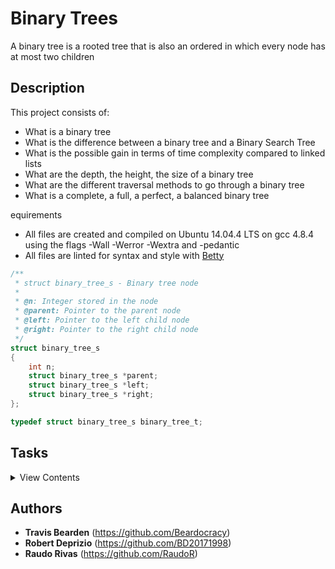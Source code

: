 # Binary Trees
A binary tree is a rooted tree that is also an ordered in which every node has at most two children
## Description
This project consists of:
- What is a binary tree
- What is the difference between a binary tree and a Binary Search Tree
- What is the possible gain in terms of time complexity compared to linked lists
- What are the depth, the height, the size of a binary tree
- What are the different traversal methods to go through a binary tree
- What is a complete, a full, a perfect, a balanced binary tree

equirements

- All files are created and compiled on Ubuntu 14.04.4 LTS on gcc 4.8.4 using the flags -Wall -Werror -Wextra and -pedantic
- All files are linted for syntax and style with [Betty](https://github.com/holbertonschool/Betty)

```c
/**
 * struct binary_tree_s - Binary tree node
 *
 * @n: Integer stored in the node
 * @parent: Pointer to the parent node
 * @left: Pointer to the left child node
 * @right: Pointer to the right child node
 */
struct binary_tree_s
{
    int n;
    struct binary_tree_s *parent;
    struct binary_tree_s *left;
    struct binary_tree_s *right;
};

typedef struct binary_tree_s binary_tree_t;
```

## Tasks

<details>
<summary>View Contents</summary>

### [0. New node](./0-binary_tree_node.c)

- Write a function that creates a binary tree node
  - Prototype: `binary_tree_t *binary_tree_node(binary_tree_t *parent, int value)`;
  - Where parent is a pointer to the parent node of the node to create
  - And value is the value to put in the new node
  - When created, a node does not have any child
  - Your function must return a pointer to the new node, or NULL on failure

### [1. Insert left](./1-binary_tree_insert_left.c)

- Write a function that inserts a node as the left-child of another node
  - Prototype: `binary_tree_t *binary_tree_insert_left(binary_tree_t *parent, int value)`;
  - Where parent is a pointer to the node to insert the left-child in
  - And value is the value to store in the new node
  - Your function must return a pointer to the created node, or NULL on failure or if parent is NULL
  - If parent already has a left-child, the new node must take its place, and the old left-child must be set as the left-child of the new node.

### [2. Insert right](./2-binary_tree_insert_right.c)

- Write a function that inserts a node as the right-child of another node
  - Prototype: `binary_tree_t *binary_tree_insert_right(binary_tree_t *parent, int value)`;
  - Where parent is a pointer to the node to insert the right-child in
  - And value is the value to store in the new node
  - Your function must return a pointer to the created node, or NULL on failure or if parent is NULL
  - If parent already has a right-child, the new node must take its place, and the old right-child must be set the right-child of the new node.

### [3. Delete](./3-binary_tree_delete.c)

- Write a function that deletes an entire binary tree
  - Prototype: `void binary_tree_delete(binary_tree_t *tree)`;
  - Where tree is a pointer to the root node of the tree to delete
  - If tree is NULL, do nothing

### [4. Is leaf](./4-binary_tree_is_leaf.c)

- Write a function that checks if a node is a leaf
  - Prototype: `int binary_tree_is_leaf(const binary_tree_t *node)`;
  - Where node is a pointer to the node to check
  - Your function must return 1 if node is a leaf, otherwise 0
  - If node is NULL, return 0

### [5. Is root](./5-binary_tree_is_root.c)

- Write a function that checks if a given node is a root
  - Prototype: `int binary_tree_is_root(const binary_tree_t *node)`;
  - Where node is a pointer to the node to check
  - Your function must return 1 if node is a root, otherwise 0
  - If node is NULL, return 0

### [6. Pre-order traversal](./6-binary_tree_preorder.c)

- Write a function that goes through a binary tree using pre-order traversal
  - Prototype: `void binary_tree_preorder(const binary_tree_t *tree, void (*func)(int))`;
  - Where tree is a pointer to the root node of the tree to traverse
  - And func is a pointer to a function to call for each node. The value in the node must be passed as a parameter to this function.
  - If tree or func is NULL, do nothing

### [7. In-order traversal](./7-binary_tree_inorder.c)

- Write a function that goes through a binary tree using in-order traversal
  - Prototype: `void binary_tree_inorder(const binary_tree_t *tree, void (*func)(int))`;
  - Where tree is a pointer to the root node of the tree to traverse
  - And func is a pointer to a function to call for each node. The value in the node must be passed as a parameter to this function.
  - If tree or func is NULL, do nothing

### [8. Post-order traversal](./8-binary_tree_postorder.c)

- Write a function that goes through a binary tree using post-order traversal
  - Prototype: `void binary_tree_postorder(const binary_tree_t *tree, void (*func)(int))`;
  - Where tree is a pointer to the root node of the tree to traverse
  - And func is a pointer to a function to call for each node. The value in the node must be passed as a parameter to this function.
  - If tree or func is NULL, do nothing

### [9. Height](./9-binary_tree_height.c)

- Write a function that measures the height of a binary tree
  - Prototype: `size_t binary_tree_height(const binary_tree_t *tree)`;
  - Where tree is a pointer to the root node of the tree to measure the height.
  - If tree is NULL, your function must return 0

### [10. Depth](./10-binary_tree_depth.c)

- Write a function that measures the depth of a node in a binary tree
  - Prototype: `size_t binary_tree_depth(const binary_tree_t *tree)`;
  - Where tree is a pointer to the node to measure the depth
  - If tree is NULL, your function must return 0

### [11. Size](./11-binary_tree_size.c)

- Write a function that measures the size of a binary tree
  - Prototype: `size_t binary_tree_size(const binary_tree_t *tree)`;
  - Where tree is a pointer to the root node of the tree to measure the size
  - If tree is NULL, the function must return 0

### [12. Leaves](./12-binary_tree_leaves.c)

- Write a function that counts the leaves in a binary tree
  - Prototype: `size_t binary_tree_leaves(const binary_tree_t *tree)`;
  - Where tree is a pointer to the root node of the tree to count the number of leaves
  - If tree is NULL, the function must return 0
  - A NULL pointer is not a leaf

### [13. Nodes](./13-binary_tree_nodes.c)

- Write a function that counts the nodes with at least 1 child in a binary tree
  - Prototype: `size_t binary_tree_nodes(const binary_tree_t *tree)`;
  - Where tree is a pointer to the root node of the tree to count the number of nodes
  - If tree is NULL, the function must return 0
  - A NULL pointer is not a node

### [14. Balance factor](./14-binary_tree_balance.c)

- Write a function that measures the balance factor of a binary tree
  - Prototype: `int binary_tree_balance(const binary_tree_t *tree)`;
  - Where tree is a pointer to the root node of the tree to measure the balance factor
  - If tree is NULL, return 0

### [15. Is full](./15-binary_tree_is_full.c)

- Write a function that checks if a binary tree is full
  - Prototype: `int binary_tree_is_full(const binary_tree_t *tree)`;
  - Where tree is a pointer to the root node of the tree to check
  - If tree is NULL, your function must return 0

### [16. Is perfect](./16-binary_tree_is_perfect.c)

- Write a function that checks if a binary tree is perfect
  - Prototype: `int binary_tree_is_perfect(const binary_tree_t *tree)`;
  - Where tree is a pointer to the root node of the tree to check
  - If tree is NULL, your function must return 0

### [17. Sibling](./17-binary_tree_sibling.c)

- Write a function that finds the sibling of a node
  - Prototype: `binary_tree_t *binary_tree_sibling(binary_tree_t *node)`;
  - Where node is a pointer to the node to find the sibling
  - Your function must return a pointer to the sibling node
  - If node is NULL or the parent is NULL, return NULL
  - If node has no sibling, return NULL

### [18. Uncle](./18-binary_tree_uncle.c)

- Write a function that finds the uncle of a node
  - Prototype: `binary_tree_t *binary_tree_uncle(binary_tree_t *node)`;
  - Where node is a pointer to the node to find the uncle
  - Your function must return a pointer to the uncle node
  - If node is NULL, return NULL
  - If node has no uncle, return NULL

### [19. Lowest common ancestor](./100-binary_trees_ancestor.c)

- Write a function that finds the lowest common ancestor of two nodes
  - Prototype: `binary_tree_t *binary_trees_ancestor(const binary_tree_t *first, const binary_tree_t *second)`;
  - Where first is a pointer to the first node
  - And second is a pointer to the second node
  - Your function must return a pointer to the lowest common ancestor node of the two given nodes
  - If no common ancestor was found, your function must return NULL

### [20. Level-order traversal](./101-binary_tree_levelorder.c)

- Write a function that goes through a binary tree using level-order traversal
  - Prototype: `void binary_tree_levelorder(const binary_tree_t *tree, void (*func)(int))`;
  - Where tree is a pointer to the root node of the tree to traverse
  - And func is a pointer to a function to call for each node. The value in the node must be passed as a parameter to this function.
  - If tree or func is NULL, do nothing

### [21. Is complete](./102-binary_tree_is_complete.c)

- Write a function that checks if a binary tree is complete
  - Prototype: `int binary_tree_is_complete(const binary_tree_t *tree)`;
  - Where tree is a pointer to the root node of the tree to check
  - If tree is NULL, your function must return 0

### [22. Rotate left](./103-binary_tree_rotate_left.c)

- Write a function that performs a left-rotation on a binary tree
  - Prototype: `binary_tree_t *binary_tree_rotate_left(binary_tree_t *tree)`;
  - Where tree is a pointer to the root node of the tree to rotate
  - Your function must return a pointer to the new root node of the tree once rotated

### [23. Rotate right](./104-binary_tree_rotate_right.c)

- Write a function that performs a right-rotation on a binary tree
  - Prototype: `binary_tree_t *binary_tree_rotate_right(binary_tree_t *tree)`;
  - Where tree is a pointer to the root node of the tree to rotate
  - Your function must return a pointer to the new root node of the tree once rotated

### [24. Is BST](./110-binary_tree_is_bst.c)

- Write a function that checks if a binary tree is a valid Binary Search Tree

  - Prototype: `int binary_tree_is_bst(const binary_tree_t *tree)`;
  - Where tree is a pointer to the root node of the tree to check
  - Your function must return 1 if tree is a valid BST, and 0 otherwise
  - If tree is NULL, return 0

Properties of a Binary Search Tree:

- The left subtree of a node contains only nodes with values less than the node’s value
- The right subtree of a node contains only nodes with values greater than the node’s value
- The left and right subtree each must also be a binary search tree
- There must be no duplicate values

### [25. BST - Insert](./111-bst_insert.c)

- Write a function that inserts a value in a Binary Search Tree
  - Prototype: `bst_t *bst_insert(bst_t **tree, int value)`;
  - Where tree is a double pointer to the root node of the BST to insert the value
  - And value is the value to store in the node to be inserted
  - Your function must return a pointer to the created node, or NULL on failure
  - If the address stored in tree is NULL, the created node must become the root node.
  - If the value is already present in the tree, it must be ignored

### [26. BST - Array to BST](./112-array_to_bst.c)

- Write a function that builds a Binary Search Tree from an array
  - Prototype: `bst_t *array_to_bst(int *array, size_t size)`;
  - Where array is a pointer to the first element of the array to be converted
  - And size is the number of element in the array
  - Your function must return a pointer to the root node of the created BST, or NULL on failure
  - If a value of the array is already present in the tree, this value must be ignored

### [27. BST - Search](./113-bst_search.c)

- Write a function that searches for a value in a Binary Search Tree
  - Prototype: `bst_t *bst_search(const bst_t *tree, int value)`;
  - Where tree is a pointer to the root node of the BST to search
  - And value is the value to search in the tree
  - Your function must return a pointer to the node containing a value equals to value
  - If tree is NULL or if nothing is found, your function must return NULL

### [28. BST - Remove](./114-bst_remove.c)

- Write a function that removes a node from a Binary Search Tree
  - Prototype: `bst_t *bst_remove(bst_t *root, int value)`;
  - Where root is a pointer to the root node of the tree where you will remove a node
  - And value is the value to remove in the tree
  - Once located, the node containing a value equals to value must be removed and freed
  - If the node to be deleted has two children, it must be replaced with its first in-order successor (not predecessor)
  - Your function must return a pointer to the new root node of the tree after removing the desired value

### [29. Big O #BST](./115-O)

- What are the average time complexities of those operations on a Binary Search Tree (one answer per line):
  - Inserting the value n
  - Removing the node with the value n
  - Searching for a node in a BST of size n

### [30. Is AVL](./120-binary_tree_is_avl.c)

- Write a function that checks if a binary tree is a valid AVL Tree
  - Prototype: `int binary_tree_is_avl(const binary_tree_t *tree)`;
  - Where tree is a pointer to the root node of the tree to check
  - Your function must return 1 if tree is a valid AVL Tree, and 0 otherwise
  - If tree is NULL, return 0
  - Properties of an AVL Tree:

An AVL Tree is a BST

- The difference between heights of left and right subtrees cannot be more than one
- The left and right subtree each must also be a binary search tree

### [31. AVL - Insert](./121-avl_insert.c)

- Write a function that inserts a value in an AVL Tree
  - Prototype: `avl_t *avl_insert(avl_t **tree, int value)`;
  - Where tree is a double pointer to the root node of the AVL tree for inserting the value
  - And value is the value to store in the node to be inserted
  - Your function must return a pointer to the created node, or NULL on failure
  - If the address stored in tree is NULL, the created node must become the root node.
  - The resulting tree after insertion, must be a balanced AVL Tree

### [32. AVL - Array to AVL](./122-array_to_avl.c)

- Write a function that builds an AVL tree from an array
  - Prototype: `avl_t *array_to_avl(int *array, size_t size)`;
  - Where array is a pointer to the first element of the array to be converted
  - And size is the number of element in the array
  - Your function must return a pointer to the root node of the created AVL tree, or NULL on failure
  - If a value of the array is already present in the tree, this value must be ignored

### [33. AVL - Remove](./123-avl_remove.c)

- Write a function that removes a node from an AVL tree
  - Prototype: `avl_t *avl_remove(avl_t *root, int value)`;
  - Where root is a pointer to the root node of the tree for removing a node
  - And value is the value to remove in the tree
  - Once located, the node containing a value equals to value must be removed and freed
  - If the node to be deleted has two children, it must be replaced with its first in-order successor (not predecessor)
  - After deletion of the desired node, the tree must be rebalanced if necessary
  - Your function must return a pointer to the new root node of the tree after removing the desired value, and after rebalancing

### [34. AVL - From sorted array](./124-sorted_array_to_avl.c)

- Write a function that builds an AVL tree from an array
  - Prototype: `avl_t *sorted_array_to_avl(int *array, size_t size)`;
  - Where array is a pointer to the first element of the array to be converted
  - And size is the number of element in the array
  - Your function must return a pointer to the root node of the created AVL tree, or NULL on failure
  - You can assume there will be no duplicate value in the array
  - You are not allowed to rotate
  - You can only have 2 functions in your file

### [35. Big O #AVL Tree](./125-O)

- What are the average time complexities of those operations on an AVL Tree (one answer per line):
  - Inserting the value n
  - Removing the node with the value n
  - Searching for a node in an AVL tree of size n

### [36. Is Binary heap](./130-binary_tree_is_heap.c)

- Write a function that checks if a binary tree is a valid Max Binary Heap
  - Prototype: `int binary_tree_is_heap(const binary_tree_t *tree)`;
  - Where tree is a pointer to the root node of the tree to check
  - Your function must return 1 if tree is a valid Max Binary Heap, and 0 otherwise
  - If tree is NULL, return 0

Properties of a Max Binary Heap:

- It’s a complete tree
- In a Max Binary Heap, the value at root must be maximum among all values present in Binary Heap
- The last property must be recursively true for all nodes in Binary Tree

### [37. Heap - Insert](./131-heap_insert.c)

- Write a function that inserts a value in Max Binary Heap
  - Prototype: `heap_t *heap_insert(heap_t **root, int value)`
  - Where tree is a double pointer to the root node of the Heap to insert the value
  - And value is the value to store in the node to be inserted
  - Your function must return a pointer to the created node, or NULL on failure
  - If the address stored in tree is NULL, the created node must become the root node.
  - You have to respect a Max Heap ordering
  - You are allowed to have up to 6 functions in your file

### [38. Heap - Array to Binary Heap](./132-array_to_heap.c)

- Write a function that builds a Max Binary Heap tree from an array
  - Prototype: `heap_t *array_to_heap(int *array, size_t size)`;
  - Where array is a pointer to the first element of the array to be converted
  - And size is the number of element in the array
  - Your function must return a pointer to the root node of the created Binary Heap, or NULL on failure

### [39. Heap - Extract](./133-heap_extract.c)

- Write a function that extracts the root node of a Max Binary Heap
  - Prototype: `int heap_extract(heap_t **root)`;
  - Where root is a double pointer to the root node of heap
  - Tour function must return the value stored in the root node
  - The root node must be freed and replace with the last level-order node of the heap
  - Once replaced, the heap must be rebuilt if necessary
  - If your function fails, return 0

### [40. Heap - Sort](./134-heap_to_sorted_array.c)

- Write a function that converts a Binary Max Heap to a sorted array of integers
  - Prototype: `int *heap_to_sorted_array(heap_t *heap, size_t *size)`;
  - Where heap is a pointer to the root node of the heap to convert
  - And size is an address to store the size of the array
  - You can assume size is a valid address
  - Since we are using Max Heap, the returned array must be sorted in descending order

### [41. Big O #Binary Heap](./135-O)

- What are the average time complexities of those operations on a Binary Heap (one answer per line):

  - Inserting the value n
  - Extracting the root node
  - Searching for a node in a binary heap of size n

</details>

## Authors
- **Travis Bearden** (https://github.com/Beardocracy) 
- **Robert Deprizio** (https://github.com/BD20171998) 
- **Raudo Rivas** (https://github.com/RaudoR)
